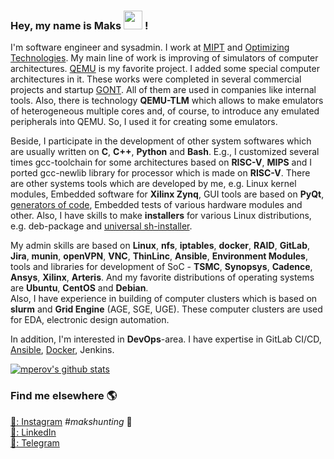 ### Hey, my name is Maks <img src="https://media.giphy.com/media/hvRJCLFzcasrR4ia7z/giphy.gif" width="30px"> !

I'm software engineer and sysadmin. I work at [MIPT](https://mipt.ru/en/) and [Optimizing Technologies](https://www.optimitech-ic.com/). My main line of work is improving of simulators of computer architectures. [QEMU](https://www.qemu.org/) is my favorite project. I added some special computer architectures in it. These works were completed in several commercial projects and startup [GONT](https://github.com/gontchain/). All of them are used in companies like internal tools. Also, there is technology **QEMU-TLM** which allows to make emulators of heterogeneous multiple cores and, of course, to introduce any emulated peripherals into QEMU. So, I used it for creating some emulators.

Beside, I participate in the development of other system softwares which are usually written on **C**, **C++**, **Python** and **Bash**. E.g., I customized several times gcc-toolchain for some architectures based on **RISC-V**, **MIPS** and I ported gcc-newlib library for processor which is made on **RISC-V**. There are other systems tools which are developed by me, e.g. Linux kernel modules, Embedded software for **Xilinx Zynq**, GUI tools are based on **PyQt**, [generators of code](https://github.com/mperov/generatorConstructionsC), Embedded tests of various hardware modules and other.  Also, I have skills to make **installers** for various Linux distributions, e.g. deb-package and [universal sh-installer](https://github.com/mperov/universalInstaller).

My admin skills are based on **Linux**, **nfs**, **iptables**, **docker**, **RAID**, **GitLab**, **Jira**, **munin**, **openVPN**, **VNC**, **ThinLinc**, **Ansible**, **Environment Modules**, tools and libraries for development of SoC - **TSMC**, **Synopsys**, **Cadence**, **Ansys**, **Xilinx**, **Arteris**.
And my favorite distributions of operating systems are **Ubuntu**, **CentOS** and **Debian**.  
Also, I have experience in building of computer clusters which is based on **slurm** and **Grid Engine** (AGE, SGE, UGE). These computer clusters are used for EDA, electronic design automation.

In addition, I'm interested in **DevOps**-area. I have expertise in GitLab CI/CD, [Ansible](https://github.com/mperov/ansible-mipt), [Docker](https://github.com/mperov/docker-ubuntu16.04_builder_ergochip-toolchain), Jenkins.

[![mperov's github stats](https://github-readme-stats.vercel.app/api?username=mperov&count_private=true&show_icons=true)](https://github.com/mperov)

### Find me elsewhere 🌎

[📸: Instagram](https://instagram.com/maksim.n.p)  _#makshunting_ :feet: <br>
[💼: LinkedIn](https://www.linkedin.com/in/mperov) <br>
[:iphone:: Telegram](https://t.me/maksimnp) <br>
